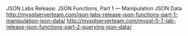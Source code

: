 JSON Labs Release: JSON Functions, Part 1 — Manipulation JSON Data
<http://mysqlserverteam.com/json-labs-release-json-functions-part-1-manipulation-json-data/>
<http://mysqlserverteam.com/mysql-5-7-lab-release-json-functions-part-2-querying-json-data/>
